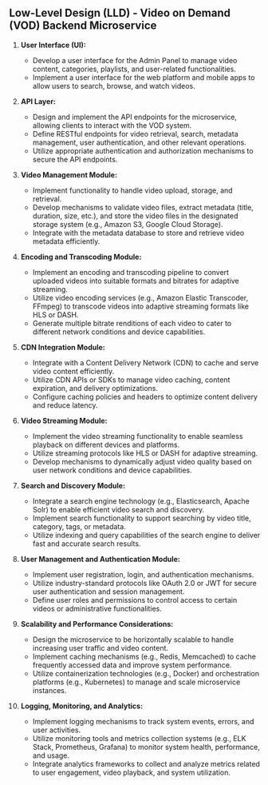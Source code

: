 ## Low-Level Design (LLD) - Video on Demand (VOD) Backend Microservice

1. **User Interface (UI):**
   - Develop a user interface for the Admin Panel to manage video content, categories, playlists, and user-related functionalities.
   - Implement a user interface for the web platform and mobile apps to allow users to search, browse, and watch videos.

2. **API Layer:**
   - Design and implement the API endpoints for the microservice, allowing clients to interact with the VOD system.
   - Define RESTful endpoints for video retrieval, search, metadata management, user authentication, and other relevant operations.
   - Utilize appropriate authentication and authorization mechanisms to secure the API endpoints.

3. **Video Management Module:**
   - Implement functionality to handle video upload, storage, and retrieval.
   - Develop mechanisms to validate video files, extract metadata (title, duration, size, etc.), and store the video files in the designated storage system (e.g., Amazon S3, Google Cloud Storage).
   - Integrate with the metadata database to store and retrieve video metadata efficiently.

4. **Encoding and Transcoding Module:**
   - Implement an encoding and transcoding pipeline to convert uploaded videos into suitable formats and bitrates for adaptive streaming.
   - Utilize video encoding services (e.g., Amazon Elastic Transcoder, FFmpeg) to transcode videos into adaptive streaming formats like HLS or DASH.
   - Generate multiple bitrate renditions of each video to cater to different network conditions and device capabilities.

5. **CDN Integration Module:**
   - Integrate with a Content Delivery Network (CDN) to cache and serve video content efficiently.
   - Utilize CDN APIs or SDKs to manage video caching, content expiration, and delivery optimizations.
   - Configure caching policies and headers to optimize content delivery and reduce latency.

6. **Video Streaming Module:**
   - Implement the video streaming functionality to enable seamless playback on different devices and platforms.
   - Utilize streaming protocols like HLS or DASH for adaptive streaming.
   - Develop mechanisms to dynamically adjust video quality based on user network conditions and device capabilities.

7. **Search and Discovery Module:**
   - Integrate a search engine technology (e.g., Elasticsearch, Apache Solr) to enable efficient video search and discovery.
   - Implement search functionality to support searching by video title, category, tags, or metadata.
   - Utilize indexing and query capabilities of the search engine to deliver fast and accurate search results.

8. **User Management and Authentication Module:**
   - Implement user registration, login, and authentication mechanisms.
   - Utilize industry-standard protocols like OAuth 2.0 or JWT for secure user authentication and session management.
   - Define user roles and permissions to control access to certain videos or administrative functionalities.

9. **Scalability and Performance Considerations:**
   - Design the microservice to be horizontally scalable to handle increasing user traffic and video content.
   - Implement caching mechanisms (e.g., Redis, Memcached) to cache frequently accessed data and improve system performance.
   - Utilize containerization technologies (e.g., Docker) and orchestration platforms (e.g., Kubernetes) to manage and scale microservice instances.

10. **Logging, Monitoring, and Analytics:**
    - Implement logging mechanisms to track system events, errors, and user activities.
    - Utilize monitoring tools and metrics collection systems (e.g., ELK Stack, Prometheus, Grafana) to monitor system health, performance, and usage.
    - Integrate analytics frameworks to collect and analyze metrics related to user engagement, video playback, and system utilization.
